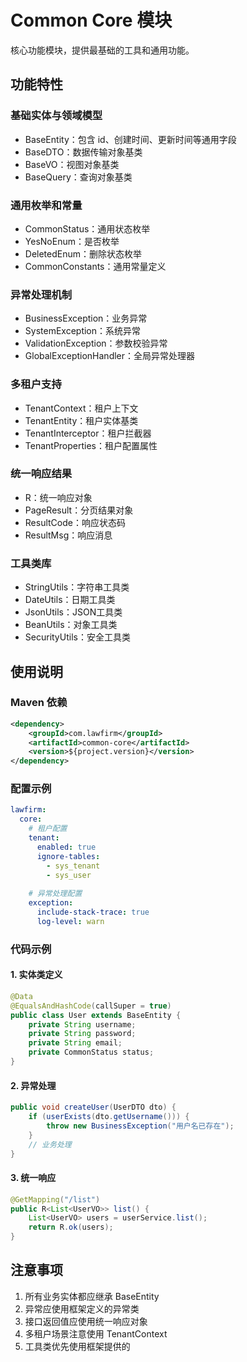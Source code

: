 # Common Core 模块

核心功能模块，提供最基础的工具和通用功能。

## 功能特性

### 基础实体与领域模型
- BaseEntity：包含 id、创建时间、更新时间等通用字段
- BaseDTO：数据传输对象基类
- BaseVO：视图对象基类
- BaseQuery：查询对象基类

### 通用枚举和常量
- CommonStatus：通用状态枚举
- YesNoEnum：是否枚举
- DeletedEnum：删除状态枚举
- CommonConstants：通用常量定义

### 异常处理机制
- BusinessException：业务异常
- SystemException：系统异常
- ValidationException：参数校验异常
- GlobalExceptionHandler：全局异常处理器

### 多租户支持
- TenantContext：租户上下文
- TenantEntity：租户实体基类
- TenantInterceptor：租户拦截器
- TenantProperties：租户配置属性

### 统一响应结果
- R<T>：统一响应对象
- PageResult<T>：分页结果对象
- ResultCode：响应状态码
- ResultMsg：响应消息

### 工具类库
- StringUtils：字符串工具类
- DateUtils：日期工具类
- JsonUtils：JSON工具类
- BeanUtils：对象工具类
- SecurityUtils：安全工具类

## 使用说明

### Maven 依赖
```xml
<dependency>
    <groupId>com.lawfirm</groupId>
    <artifactId>common-core</artifactId>
    <version>${project.version}</version>
</dependency>
```

### 配置示例
```yaml
lawfirm:
  core:
    # 租户配置
    tenant:
      enabled: true
      ignore-tables:
        - sys_tenant
        - sys_user
      
    # 异常处理配置
    exception:
      include-stack-trace: true
      log-level: warn
```

### 代码示例

#### 1. 实体类定义
```java
@Data
@EqualsAndHashCode(callSuper = true)
public class User extends BaseEntity {
    private String username;
    private String password;
    private String email;
    private CommonStatus status;
}
```

#### 2. 异常处理
```java
public void createUser(UserDTO dto) {
    if (userExists(dto.getUsername())) {
        throw new BusinessException("用户名已存在");
    }
    // 业务处理
}
```

#### 3. 统一响应
```java
@GetMapping("/list")
public R<List<UserVO>> list() {
    List<UserVO> users = userService.list();
    return R.ok(users);
}
```

## 注意事项

1. 所有业务实体都应继承 BaseEntity
2. 异常应使用框架定义的异常类
3. 接口返回值应使用统一响应对象
4. 多租户场景注意使用 TenantContext
5. 工具类优先使用框架提供的 
